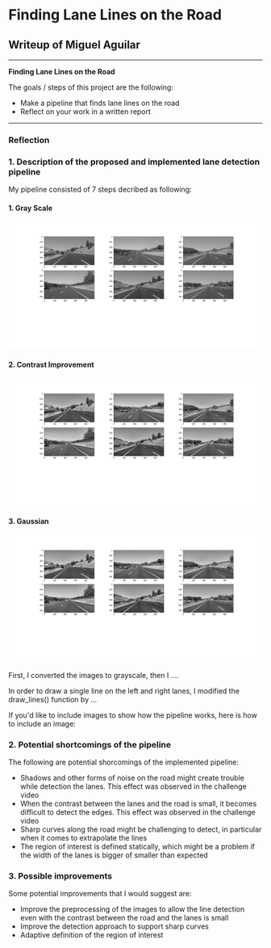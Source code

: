 # **Finding Lane Lines on the Road** 

## Writeup of Miguel Aguilar
---

**Finding Lane Lines on the Road**

The goals / steps of this project are the following:
* Make a pipeline that finds lane lines on the road
* Reflect on your work in a written report


[//]: # (Image References)

[gray]: ./test_images_output/gray.png "Grayscale"
[contrast]: ./test_images_output/contrast.png "Contrast"
[gaussian]: ./test_images_output/gaussian.png "Gaussian"
[canny]: ./test_images_output/canny.png "Canny"
[region1]: ./test_images_output/region1.png "Region 1"
[region2]: ./test_images_output/region2.png "Region 2"
[lines]: ./test_images_output/lines.png "Lines"
[final]: ./test_images_output/final.png "Final"

---

### Reflection

### 1. Description of the proposed and implemented lane detection pipeline

My pipeline consisted of 7 steps decribed as following:

#### 1. Gray Scale

![alt text][gray]

#### 2. Contrast Improvement

![alt text][contrast]

#### 3. Gaussian

![alt text][gaussian]

First, I converted the images to grayscale, then I .... 

In order to draw a single line on the left and right lanes, I modified the draw_lines() function by ...

If you'd like to include images to show how the pipeline works, here is how to include an image: 


### 2. Potential shortcomings of the pipeline

The following are potential shorcomings of the implemented pipeline:

* Shadows and other forms of noise on the road might create trouble while detection the lanes. This effect was observed in the challenge video
* When the contrast between the lanes and the road is small, it becomes difficult to detect the edges. This effect was observed in the challenge video
* Sharp curves along the road might be challenging to detect, in particular when it comes to extrapolate the lines
* The region of interest is defined statically, which might be a problem if the width of the lanes is bigger of smaller than expected

### 3. Possible improvements

Some potential improvements that I would suggest are:

* Improve the preprocessing of the images to allow the line detection even with the contrast between the road and the lanes is small
* Improve the detection approach to support sharp curves
* Adaptive definition of the region of interest
